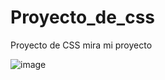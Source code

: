 # Proyecto_de_css
Proyecto de CSS
mira mi proyecto

![image](https://user-images.githubusercontent.com/79017826/228676244-53776c19-9046-488a-8742-4284f32e47a7.png)
